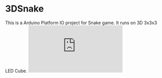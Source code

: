 # 3DSnake

This is a Arduino Platform IO project for Snake game. It runs on 3D 3x3x3 LED Cube.
![3d Snake Maarten Behn.pdf](https://github.com/Stroby241/3DSnake/files/9332007/3d.Snake.Maarten.Behn.pdf)
